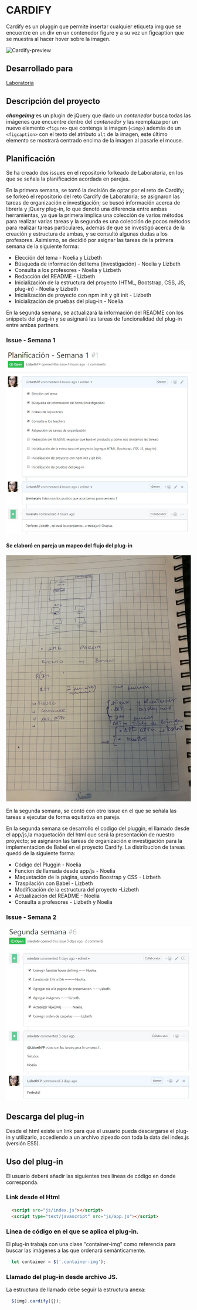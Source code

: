 
# CARDIFY

Cardify es un pluggin que permite insertar cualquier etiqueta img que se encuentre en un div en un contenedor figure y a su vez un figcaption que se muestra al hacer hover sobre la imagen.

![Cardify-preview](https://user-images.githubusercontent.com/32286248/38522466-5585979a-3c0e-11e8-9a03-efc484d0b2b1.png)

## Desarrollado para 

[Laboratoria](http://laboratoria.la)

## Descripción del proyecto

***changeImg*** es un plugin de jQuery que dado un _contenedor_ busca todas las
imágenes que encuentre dentro del _contenedor_ y las reemplaza por un nuevo
elemento `<figure>` que contenga la imagen (`<img>`) además de un `<figcaption>` con el texto del atributo `alt` de la imagen, este último elemento se mostrará centrado encima de la imagen al pasarle el mouse.

## Planificación
Se ha creado dos issues en el repositorio forkeado de Laboratoria, en los que se señala la planificación acordada en parejas.

En la primera semana, se tomó la decisión de optar por el reto de Cardify; se forkeó el repositorio del reto Cardify de Laboratoria; se asignaron las tareas de organización e investigación; se buscó información acerca de librería y jQuery plug-in, lo que denotó una diferencia entre ambas herramientas, ya que la primera implica una colección de varios métodos para realizar varias tareas y la segunda es una colección de pocos métodos para realizar tareas particulares, además de que se investigó acerca de la creación y estructura de ambas, y se consultó algunas dudas a los profesores. Asimismo, se decidió por asignar las tareas de la primera semana de la siguiente forma:

* Elección del tema - Noelia y Lizbeth
* Búsqueda de información del tema (investigación) - Noelia y Lizbeth
* Consulta a los profesores - Noelia y Lizbeth
* Redacción del README - Lizbeth
* Inicialización de la estructura del proyecto (HTML, Bootstrap, CSS, JS, plug-in) - Noelia y Lizbeth
* Inicialización de proyecto con npm init y git init - Lizbeth
* Inicialización de pruebas del plug-in - Noelia

En la segunda semana, se actualizará la información del README con los snippets del plug-in y se asignará las tareas de funcionalidad del plug-in entre ambas partners.

### Issue - Semana 1
![Sin titulo](public/assets/docs/issue-1.JPG)


#### Se elaboró en pareja un mapeo del flujo del plug-in
![Sin titulo](public/assets/docs/plug-in-idea.jpg)

En la segunda semana, se contó con otro issue en el que se señala las tareas a ejecutar  de forma equitativa  en pareja.

En la segunda semana se  desarrollo el  codigo del pluggin, el llamado desde  el app/js,la  maquetación del html que  será  la presentación de  nuestro proyecto; se asignaron las tareas de organización e investigación para  la implementacion de  Babel en el proyecto Cardify. La distribucion de  tareas  quedó de  la siguiente forma:

* Código del Pluggin - Noelia
* Funcion de  llamada  desde  app/js - Noelia
* Maquetación de la página, usando  Boostrap y  CSS  -  Lizbeth
* Traspilación con Babel  - Lizbeth
* Modificación de  la  estructura  del proyecto -Lizbeth
* Actualización del README - Noelia
* Consulta  a  profesores - Lizbeth y Noelia


### Issue - Semana 2
![Sin titulo](public/assets/docs/issue-2.JPG)

## Descarga  del plug-in

Desde el   html  existe un link  para que el usuario pueda  descargarse  el  plug-in y utilizarlo, accediendo a un archivo zipeado con toda la  data  del  index.js (versión ES5).

## Uso del plug-in

El usuario deberá añadir las siguientes tres líneas de código en donde corresponda.

### Link desde  el Html

```html
  <script src="js/index.js"></script>
  <script type="text/javascript" src="js/app.js"></script>
```

### Línea de código en el que se aplica el plug-in.
El plug-in trabaja con una clase "container-img" como referencia para buscar las imágenes a las que ordenará semánticamente.

```js
  let container = $('.container-img');
```

### Llamado del plug-in desde archivo JS.
La estructura   de  llamado debe seguir la estructura anexa:

```js
  $(img).cardify({});
```
